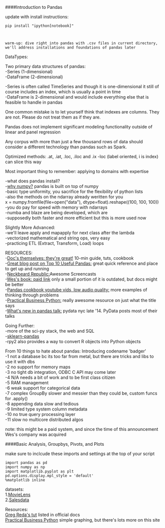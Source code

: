 ####Introduction to Pandas

update with install instructions:   
    
    pip install "ipython[notebook]"



    warm-up: dive right into pandas with .csv files in current directory, we'll address installations and foundations of pandas later   


DataTypes:  

Two primary data structures of pandas:  
-Series (1-dimensional)     
-DataFrame (2-dimensional)      

-Series is often called TimeSeries and though it is one-dimensional it still of course includes an index, which is usually a point in time   
-DataFrame is 2-dimensional and would include everything else that is feasible to handle in pandas      

One common mistake is to let yourself think that indexes are columns. They are not. Please do not treat them as if they are.    

Pandas does not implement significant modeling functionality outside of linear and panel regression     

Any corpus with more than just a few thousand rows of data should consider a different technology than pandas such as Spark. 

Optimized methods: .at, .iat, .loc, .iloc and .ix
-loc (label oriented, i is index)
can slice this way

Most important thing to remember: applying to domains with expertise

-what does pandas install?    
-[why numpy?](http://stackoverflow.com/questions/993984/why-numpy-instead-of-python-lists) pandas is built on top of numpy    
-basic type uniformity, you sacrifice for the flexibility of python lists    
-also the methods on the ndarray already weritten for you   
    x = numpy.fromfile(file=open("data"), dtype=float).reshape((100, 100, 100))         
-you do pay for speed with memory with ndarrays    
-numba and blaze are being developed, which are    
-supposedly both faster and more efficient but this is more used now    


Slightly More Advanced:     
-we'll leave apply and mapapply for next class after the lambda     
-vectorized mathematical and string ops, very easy      
-practicing ETL (Extract, Transform, Load) loops    

RESOURCES:   
-[Doc's themselves: they're great!](http://pandas.pydata.org/) 10-min guide, tuts, cookbook     
-[Great blog post on Top 10 Useful Pandas:](http://manishamde.github.io/blog/2013/03/07/pandas-and-python-top-10/) great quick reference and place to get up and running    
-[Neckbeard Republic:](http://neckbeardrepublic.com/tagged/pandas)Awesome Screencasts       
-[Wes's book: paid link](http://shop.oreilly.com/product/0636920023784.do)  only a small portion of it is outdated, but docs might be better    
-[Pandas cookbook youtube vids, low audio quality:](https://www.youtube.com/watch?v=eRpFC2CKvao&list=PLyBBc46Y6aAz54aOUgKXXyTcEmpMisAq3) more examples of thinking through problems     
-[Practical Business Python:](http://pbpython.com/) really awesome resource on just what the title says     
-[What's new in pandas talk:](https://www.youtube.com/watch?v=PUsntnCp65c) pydata nyc late '14. PyData posts most of their talks    

Going Further:      
-more of the sci-py stack, the web and SQL      
-[sklearn-pandas](https://github.com/paulgb/sklearn-pandas)    
-rpy2 also provides a way to convert R objects into Python objects      


From 10 things to hate about pandas:
Introducing codename 'badger'   
-1 not a database bc its too far from metal, but there are tricks and libs to use it with dbs   
-2 no support for memory maps   
-3 no tight db integration, ODBC C API may come later   
-4 N/A needs a bit of work and to be first class citizen    
-5 RAM management   
-6 weak support for categorical data    
-7 complex GroupBy slower and messier than they could be, custom funcs for .apply()     
-8 appending data slow and tedious  
-9 limited type system column metadata  
-10 no true query processing layer  
-11 slow no multicore distributed algos     

note: this might be a paid system, and since the time of this announcement Wes's company was acquired 


####Basic Analysis, Groupbys, Pivots, and Plots

make sure to inclcude these imports and settings at the top of your script  

    import pandas as pd     
    import numpy as np  
    import matplotlib.pyplot as plt     
    pd.options.display.mpl_style = 'default'    
    %matplotlib inline      


datasets:   
1.[MovieLens](http://grouplens.org/datasets/movielens/)     
2.[Salesdata](http://pbpython.com/extras/sample-salesv2.csv)    

Resources:  
[Greg Reda's tut](http://www.gregreda.com/2013/10/26/intro-to-pandas-data-structures/) listed in official docs   
[Practical Business Python](http://pbpython.com/simple-graphing-pandas.html) simple graphing, but there's lots more on this site      